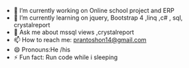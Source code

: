 
- 🔭 I’m currently working on Online school project and ERP 
- 🌱 I’m currently learning on jquery, Bootstrap 4 ,linq ,c# , sql, crystalreport
- 💬 Ask me about mssql views ,crystalreport
- 📫 How to reach me: prantoshon14@gmail.com
- 😄 Pronouns:He /his 
- ⚡ Fun fact: Run code while i sleeping

